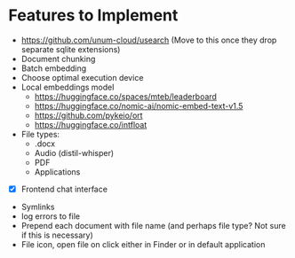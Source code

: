 # Features to Implement

- https://github.com/unum-cloud/usearch (Move to this once they drop separate sqlite extensions)
- Document chunking
- Batch embedding
- Choose optimal execution device
- Local embeddings model
    - https://huggingface.co/spaces/mteb/leaderboard
    - https://huggingface.co/nomic-ai/nomic-embed-text-v1.5
    - https://github.com/pykeio/ort
    - https://huggingface.co/intfloat
- File types:
    - .docx
    - Audio (distil-whisper)
    - PDF
    - Applications
- [x] Frontend chat interface
- Symlinks
- log errors to file
- Prepend each document with file name (and perhaps file type? Not sure if this is necessary)
- File icon, open file on click either in Finder or in default application

